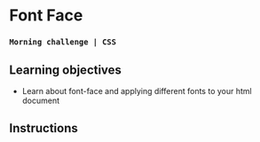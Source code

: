# Font Face
### `Morning challenge | CSS`

## Learning objectives
- Learn about font-face and applying different fonts to your html document

## Instructions
<!-- write walkthrough notes and setup notes here for the student. -->